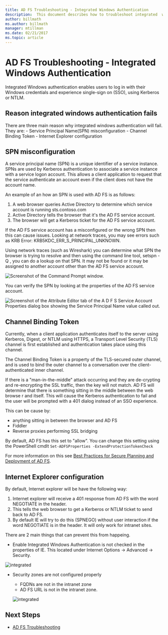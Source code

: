 ```yaml
---
title: AD FS Troubleshooting - Integrated Windows Authentication
description:  This document describes how to troubleshoot integrated  windows authentication
author: billmath
ms.author: billmath
manager: mtillman
ms.date: 02/21/2017
ms.topic: article
---
```


# AD FS Troubleshooting - Integrated Windows Authentication
Integrated Windows authentication enables users to log in with their Windows credentials and experience single-sign on (SSO), using Kerberos or NTLM.

## Reason integrated windows authentication fails
There are three main reason why integrated windows authentication will fail. They are:
	- Service Principal Name(SPN) misconfiguration
	- Channel Binding Token
	- Internet Explorer configuration

## SPN misconfiguration
A service principal name (SPN) is a unique identifier of a service instance. SPNs are used by Kerberos authentication to associate a service instance with a service logon account. This allows a client application to request that the service authenticate an account even if the client does not have the account name.

An example of an how an SPN is used with AD FS is as follows:
1. A web browser queries Active Directory to determine which service account is running sts.contoso.com
2. Active Directory tells the browser that it's the AD FS service account.
3. The browser will get a Kerberos ticket for the AD FS service account.

If the AD FS service account has a misconfigured or the wrong SPN then this can cause issues.  Looking at network traces, you may see errors such as KRB Error: KRB5KDC_ERR_S_PRINCIPAL_UNKNOWN.

Using network traces (such as Wireshark) you can determine what SPN the browser is trying to resolve and then using the command line tool, setspn - Q <spn>, you can do a lookup on that SPN.  It may not be found or it may be assigned to another account other than the AD FS service account.

![Screenshot of the Command Prompt window.](media/ad-fs-tshoot-iwa/iwa3.png)

You can verify the SPN by looking at the properties of the AD FS service account.

![Screenshot of the Attribute Editor tab of the A D F S Service Account Properties dialog box showing the Service Principal Name value called out.](media/ad-fs-tshoot-iwa/iwa1.png)

## Channel Binding Token
Currently, when a client application authenticates itself to the server using Kerberos, Digest, or NTLM using HTTPS, a Transport Level Security (TLS) channel is first established and authentication takes place using this channel.

The Channel Binding Token is a property of the TLS-secured outer channel, and is used to bind the outer channel to a conversation over the client-authenticated inner channel.

If there is a "man-in-the-middle" attack occurring and they are de-crypting and re-encrypting the SSL traffic, then the key will not match.  AD FS will determine that there is something sitting in the middle between the web browse r and itself.  This will cause the Kerberos authentication to fail and the user will be prompted with a 401 dialog instead of an SSO experience.

This can be cause by:
 - anything sitting in between the browser and AD FS
 - Fiddler
 - Reverse proxies performing SSL bridging

By default, AD FS has this set to "allow".  You can change this setting using the PowerShell cmdlt `Set-ADFSProperties -ExtendProtectionTokenCheck`

For more information on this see [Best Practices for Secure Planning and Deployment of AD FS](../../ad-fs/design/best-practices-for-secure-planning-and-deployment-of-ad-fs.md).

## Internet Explorer configuration
By default, Internet explorer will be have the following way:

1. Internet explorer will receive a 401 response from AD FS with the word NEGOTIATE in the header.
2. This tells the web browser to get a Kerberos or NTLM ticket to send back to AD FS.
3. By default IE will try to do this (SPNEGO) without user interaction if the word NEGOTIATE is in the header.  It will only work for intranet sites.

There are 2 main things that can prevent this from happeing.
   - Enable Integrated Windows Authentication is not checked in the properties of IE.  This located under Internet Options -> Advanced -> Security.

   ![integrated](media/ad-fs-tshoot-iwa/iwa4.png)

   - Security zones are not configured properly
       - FQDNs are not in the intranet zone
       - AD FS URL is not in the intranet zone.

      ![integrated](media/ad-fs-tshoot-iwa/iwa5.png)
## Next Steps

- [AD FS Troubleshooting](ad-fs-tshoot-overview.md)
